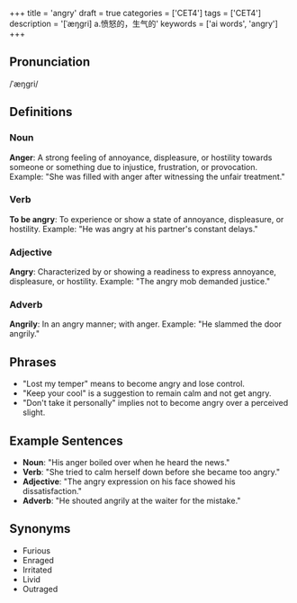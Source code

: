 +++
title = 'angry'
draft = true
categories = ['CET4']
tags = ['CET4']
description = '[ˈæŋgri] a.愤怒的，生气的'
keywords = ['ai words', 'angry']
+++

## Pronunciation
/ˈæŋgri/

## Definitions
### Noun
**Anger**: A strong feeling of annoyance, displeasure, or hostility towards someone or something due to injustice, frustration, or provocation. Example: "She was filled with anger after witnessing the unfair treatment."

### Verb
**To be angry**: To experience or show a state of annoyance, displeasure, or hostility. Example: "He was angry at his partner's constant delays."

### Adjective
**Angry**: Characterized by or showing a readiness to express annoyance, displeasure, or hostility. Example: "The angry mob demanded justice."

### Adverb
**Angrily**: In an angry manner; with anger. Example: "He slammed the door angrily."

## Phrases
- "Lost my temper" means to become angry and lose control.
- "Keep your cool" is a suggestion to remain calm and not get angry.
- "Don't take it personally" implies not to become angry over a perceived slight.

## Example Sentences
- **Noun**: "His anger boiled over when he heard the news."
- **Verb**: "She tried to calm herself down before she became too angry."
- **Adjective**: "The angry expression on his face showed his dissatisfaction."
- **Adverb**: "He shouted angrily at the waiter for the mistake."

## Synonyms
- Furious
- Enraged
- Irritated
- Livid
- Outraged
